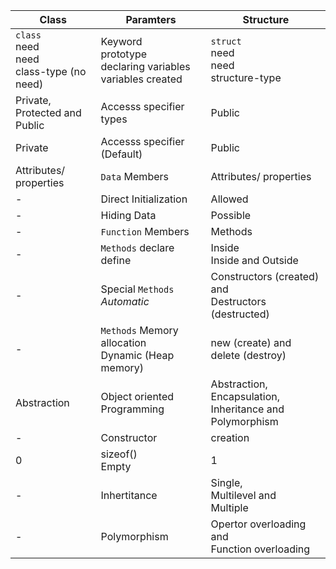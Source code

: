 | Class | Paramters | Structure |
| ----- | --------- | --------- |
| `class`<br>need<br>need<br>class-type (no need) | Keyword<br>prototype<br>declaring variables<br>variables created | `struct`<br>need<br>need<br>structure-type |
| Private,<br>Protected and<br>Public | Accesss specifier types | Public  |
| Private | Accesss specifier (Default) | Public  |
| Attributes/ properties | `Data` Members | Attributes/ properties |
| - | Direct Initialization | Allowed |
| - | Hiding Data | Possible |
| - | `Function` Members | Methods |
| - | `Methods` declare<br>define | Inside<br>Inside and Outside |
| - | Special `Methods`<br>*Automatic* | Constructors (created) and<br>Destructors (destructed) |
| - | `Methods` Memory allocation<br>Dynamic (Heap memory) | new (create) and delete (destroy) |
| Abstraction | Object oriented Programming | Abstraction,<br>Encapsulation,<br>Inheritance and<br>Polymorphism |
| - | Constructor | creation |
| 0 | sizeof()<br>Empty | 1 |
| - | Inhertitance | Single,<br>Multilevel and<br>Multiple |
| - | Polymorphism | Opertor overloading and<br>Function overloading | 
